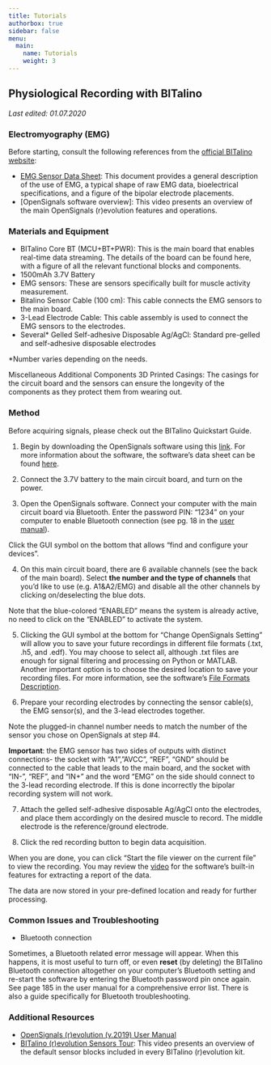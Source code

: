 ```yaml
---
title: Tutorials
authorbox: true
sidebar: false
menu:
  main:
    name: Tutorials
    weight: 3
---
```


## Physiological Recording with BITalino
*Last edited: 01.07.2020*
 
### Electromyography (EMG)

Before starting, consult the following references from the [official BITalino website]:

[official BITalino website]: https://www.pluxbiosignals.com/

* [EMG Sensor Data Sheet]: This document provides a general description of the use of EMG, a typical shape of raw EMG data, bioelectrical specifications, and a figure of the bipolar electrode placements.
* [OpenSignals software overview]: This video presents an overview of the main OpenSignals (r)evolution features and operations.

[EMG Sensor Data Sheet]: https://bitalino.com/storage/uploads/media/revolution-emg-sensor-datasheet-1.pdf
[OpenSignals software overview:]: https://www.youtube.com/watch?v=jC4BdUD1Pyo&ab_channel=BITalinoWorld

### Materials and Equipment

* BITalino Core BT (MCU+BT+PWR): This is the main board that enables real-time data streaming. The details of the board can be found here, with a figure of all the relevant functional blocks and components.
* 1500mAh 3.7V Battery
* EMG sensors: These are sensors specifically built for muscle activity measurement.
* Bitalino Sensor Cable (100 cm): This cable connects the EMG sensors to the main board.
* 3-Lead Electrode Cable: This cable assembly is used to connect the EMG sensors to the electrodes.
* Several* Gelled Self-adhesive Disposable Ag/AgCl: Standard pre-gelled and self-adhesive disposable electrodes
 
*Number varies depending on the needs.
 
Miscellaneous Additional Components
3D Printed Casings: The casings for the circuit board and the sensors can ensure the longevity of the components as they protect them from wearing out.  

### Method

Before acquiring signals, please check out the BITalino Quickstart Guide.

1. Begin by downloading the OpenSignals software using this [link]. For more information about the software, the software’s data sheet can be found [here].

[link]: https://support.pluxbiosignals.com/knowledge-base/introducing-opensignals-revolution/
[here]: https://bitalino.com/storage/uploads/media/opensignals-datasheet.pdf

2. Connect the 3.7V battery to the main circuit board, and turn on the power.
 
3. Open the OpenSignals software. Connect your computer with the main circuit board via Bluetooth. Enter the password PIN: “1234” on your computer to enable Bluetooth connection (see pg. 18 in the [user manual]).

[user manual]: https://opensignals.net/OpenSignals_(r)evolution_User_Manual-print.pdf

Click the GUI symbol on the bottom that allows “find and configure your devices”.
 
4. On this main circuit board, there are 6 available channels (see the back of the main board). Select **the number and the type of channels** that you’d like to use (e.g. A1&A2/EMG) and disable all the other channels by clicking on/deselecting the blue dots.

Note that the blue-colored “ENABLED” means the system is already active, no need to click on the “ENABLED” to activate the system.
 
5. Clicking the GUI symbol at the bottom for “Change OpenSignals Setting” will allow you to save your future recordings in different file formats (.txt, .h5, and .edf). You may choose to select all, although .txt files are enough for signal filtering and processing on Python or MATLAB. Another important option is to choose the desired location to save your recording files. For more information, see the software’s [File Formats Description].

[File Formats Description]: https://bitalino.com/storage/uploads/media/homeguide0-gettingstarted.pdf

6. Prepare your recording electrodes by connecting the sensor cable(s), the EMG sensor(s), and the 3-lead electrodes together.
 
Note the plugged-in channel number needs to match the number of the sensor you chose on OpenSignals at step #4.
 
**Important**: the EMG sensor has two sides of outputs with distinct connections- the socket with “A1”,”AVCC”, “REF”, “GND” should be connected to the cable that leads to the main board, and the socket with “IN-”, “REF”, and “IN+” and the word “EMG” on the side should connect to the 3-lead recording electrode. If this is done incorrectly the bipolar recording system will not work.
 
7. Attach the gelled self-adhesive disposable Ag/AgCl onto the electrodes, and place them accordingly on the desired muscle to record. The middle electrode is the reference/ground electrode.

8. Click the red recording button to begin data acquisition.

When you are done, you can click “Start the file viewer on the current file” to view the recording. You may review the [video] for the software’s built-in features for extracting a report of the data.

[video]: https://www.youtube.com/watch?v=jC4BdUD1Pyo&ab_channel=BITalinoWorld

The data are now stored in your pre-defined location and ready for further processing.

### Common Issues and Troubleshooting

* Bluetooth connection

Sometimes, a Bluetooth related error message will appear. When this happens, it is most useful to turn off, or even **reset** (by deleting) the BITalino Bluetooth connection altogether on your computer’s Bluetooth setting and re-start the software by entering the Bluetooth password pin once again. See page 185 in the user manual for a comprehensive error list. There is also a guide specifically for Bluetooth troubleshooting.

### Additional Resources

* [OpenSignals (r)evolution (v.2019) User Manual]
* [BITalino (r)evolution Sensors Tour]: This video presents an overview of the default sensor blocks included in every BITalino (r)evolution kit.

[OpenSignals (r)evolution (v.2019) User Manual]: https://bitalino.com/storage/uploads/media/opensignals-manual.pdf
[BITalino (r)evolution Sensors Tour]: https://www.youtube.com/watch?v=LOFUTNEgrv4&ab_channel=BITalinoWorld